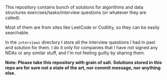 This repository contains bunch of solutions for algorithms and data structures exercises/tasks/interview questions (or whatever they are called).  

Most of them are from sites like LeetCode or Codility, so they can be easily searchable.  

In the `interviews` directory I store all the interview questions I had in past and solution for them.
I do it only for companies that I have not signed any NDAs or any similar stuff, and I'm not feeling guilty by sharing them.

**Note: Please take this repository with grain of salt. Solutions stored in this repo are for sure not a state of the art, nor commit message, nor anything else.** 